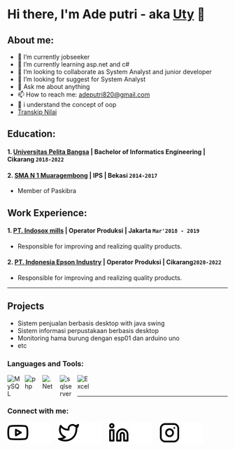 # Hi there, I'm Ade putri - aka [Uty](https://www.youtube.com/@aboutech) 👋
## About me:
- 🔭 I’m currently jobseeker
- 🌱 I’m currently learning asp.net  and c#
- 👯 I’m looking to collaborate as System Analyst and junior developer
- 🤔 I’m looking for suggest for System Analyst
- 💬 Ask me about anything
- 📫 How to reach me: adeputri820@gmail.com
- 🌱 i understand the concept of oop
-  [Transkip Nilai](https://drive.google.com/file/d/1P_pEvagsVbDmToCA5g6DxTPuyGnLXsXt/view?usp=sharing)

## Education:

#### 1. [Universitas Pelita Bangsa](https://www.pelitabangsa.ac.id) | Bachelor of Informatics Engineering | Cikarang `2018-2022`
 
 
 #### 2. [SMA N 1 Muaragembong](#) | IPS | Bekasi `2014-2017`
   - Member of Paskibra

## Work Experience:
#### 1. [PT. Indosox mills](#) | Operator Produksi | Jakarta `Mar'2018 - 2019`
   - Responsible for improving and realizing quality products.
  
#### 2. [PT. Indonesia Epson Industry](#) | Operator Produksi | Cikarang`2020-2022`
- Responsible for improving and realizing quality products.
---
## Projects
- Sistem penjualan berbasis desktop with java swing
- Sistem informasi perpustakaan berbasis desktop
- Monitoring hama burung dengan esp01 dan arduino uno
- etc

### Languages and Tools:

[<img align="left" alt="MySQL" width="30px" src="https://cdn.jsdelivr.net/gh/devicons/devicon/icons/mysql/mysql-original.svg" style="padding-right:10px;" />][webdev]
[<img align="left" alt="php" width="30px" src="https://www.php.net//images/logos/new-php-logo.svg" style="padding-right:10px;" />][webdev]
[<img align="left" alt=".Net" width="30px" src="https://upload.wikimedia.org/wikipedia/commons/0/0e/Microsoft_.NET_logo.png" style="padding-right:10px;" />][webdev]
[<img align="left" alt="sqlserver" width="30px" src="https://cdn-icons-png.flaticon.com/512/5968/5968364.png" style="padding-right:10px;" />][webdev]
[<img align="left" alt="Excel" width="30px" src="https://is2-ssl.mzstatic.com/image/thumb/Purple126/v4/a8/fd/5a/a8fd5a84-c6f1-355f-3b9f-6e86598efaa3/XCEL.png/1200x630bb.png" style="padding-right:10px;" />][webdev]


<br />
<br />

---
### Connect with me:

[![website](./img/youtube-light.svg)](#gh-light-mode-only)
[![website](./img/youtube-dark.svg)](#gh-dark-mode-only)
&nbsp;&nbsp;
[![website](./img/twitter-light.svg)](#gh-light-mode-only)
[![website](./img/twitter-dark.svg)](#gh-dark-mode-only)
&nbsp;&nbsp;
[![website](./img/linkedin-light.svg)](https://www.linkedin.com/in/ade-putri-337306189#gh-light-mode-only)
[![website](./img/linkedin-dark.svg)](https://www.linkedin.com/in/ade-putri-337306189#gh-dark-mode-only)
&nbsp;&nbsp;
[![website](./img/instagram-light.svg)](#gh-light-mode-only)
[![website](./img/instagram-dark.svg)](#gh-dark-mode-only)



[webdev]: https://github.com/adeputri02/adeputri02
